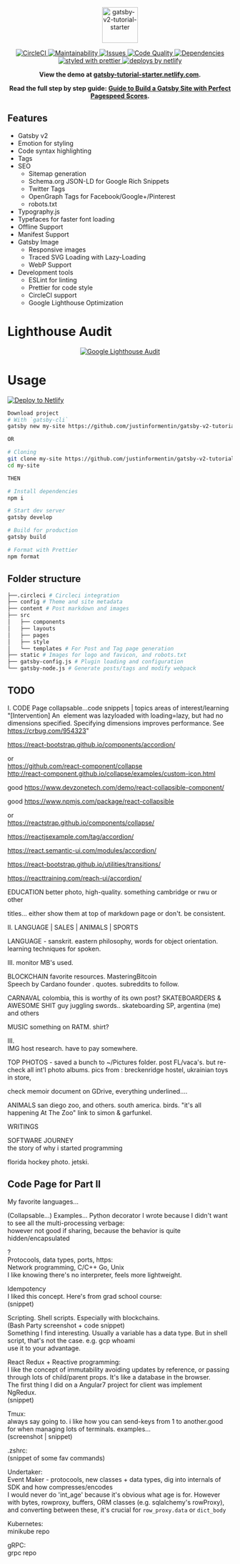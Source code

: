 <p align="center">
  <a href="https://github.com/justinformentin/gatsby-v2-tutorial-starter">
    <img
      src="https://i.imgur.com/mW3HLrn.png"
      height="80"
      alt="gatsby-v2-tutorial-starter"
      title="Gatsby v2 Tutorial Starter"
    />
  </a>
</p>

<p align="center">
  <a href="https://circleci.com/gh/justinformentin/gatsby-v2-tutorial-starter">
    <img
      src="https://circleci.com/gh/justinformentin/gatsby-v2-tutorial-starter.svg?style=svg"
      alt="CircleCI"
    />
  </a>
  <a href="https://codeclimate.com/github/justinformentin/gatsby-v2-tutorial-starter">
    <img
      src="https://codeclimate.com/github/justinformentin/gatsby-v2-tutorial-starter/badges/gpa.svg"
      alt="Maintainability"
    />
  </a>
  <a href="https://codeclimate.com/github/justinformentin/gatsby-v2-tutorial-starter">
    <img
      src="https://codeclimate.com/github/justinformentin/gatsby-v2-tutorial-starter/badges/issue_count.svg"
      alt="Issues"
    />
  </a>
  <a href="https://www.codacy.com/app/justinformentin/gatsby-v2-tutorial-starter?utm_source=github.com&amp;utm_medium=referral&amp;utm_content=justinformentin/gatsby-v2-tutorial-starter&amp;utm_campaign=Badge_Grade">
    <img
      src="https://api.codacy.com/project/badge/Grade/c910ab2b18a24dde80cfc05b73c908aa"
      alt="Code Quality"
    />
  </a>
  <a href="https://david-dm.org/justinformentin/gatsby-v2-tutorial-starter">
    <img
      src="https://img.shields.io/david/justinformentin/gatsby-v2-tutorial-starter.svg"
      alt="Dependencies"
    />
  </a>
  <a href="https://github.com/prettier/prettier">
    <img
      src="https://img.shields.io/badge/styled_with-prettier-ff69b4.svg"
      alt="styled with prettier"
    />
  </a>
  <a href="https://www.netlify.com">
    <img
      src="https://img.shields.io/badge/deploys%20by-netlify-00c7b7.svg"
      alt="deploys by netlify"
    />
  </a>
</p>

<p align="center">
  <strong>
    View the demo at <a href="https://gatsby-tutorial-starter.netlify.com">gatsby-tutorial-starter.netlify.com</a>.
  </strong>
</p>

<p align="center">
  <strong>
    Read the full step by step guide: <a href="https://justinformentin.com/guide-to-building-a-gatsby-site">Guide to Build a Gatsby Site with Perfect Pagespeed Scores</a></a>.
  </strong>
</p>

## Features

- Gatsby v2
- Emotion for styling
- Code syntax highlighting
- Tags
- SEO
  - Sitemap generation
  - Schema.org JSON-LD for Google Rich Snippets
  - Twitter Tags
  - OpenGraph Tags for Facebook/Google+/Pinterest
  - robots.txt
- Typography.js
- Typefaces for faster font loading
- Offline Support
- Manifest Support
- Gatsby Image
  - Responsive images
  - Traced SVG Loading with Lazy-Loading
  - WebP Support
- Development tools
  - ESLint for linting
  - Prettier for code style
  - CircleCI support
  - Google Lighthouse Optimization

# Lighthouse Audit

<p align="center">
  <a href="https://github.com/justinformentin/gatsby-v2-tutorial-starter">
    <img
      src="https://i.imgur.com/YOVC76X.png"
      alt="Google Lighthouse Audit"
      title="Google Lighthouse Audit"
    />
  </a>
</p>

# Usage

[![Deploy to Netlify](https://www.netlify.com/img/deploy/button.svg)](https://app.netlify.com/start/deploy?repository=https://github.com/justinformentin/gatsby-v2-tutorial-starter)

```bash
Download project
# With `gatsby-cli`
gatsby new my-site https://github.com/justinformentin/gatsby-v2-tutorial-starter

OR

# Cloning
git clone my-site https://github.com/justinformentin/gatsby-v2-tutorial-starter.git
cd my-site

THEN

# Install dependencies
npm i

# Start dev server
gatsby develop

# Build for production
gatsby build

# Format with Prettier
npm format

```

## Folder structure
```bash
├──.circleci # Circleci integration
├── config # Theme and site metadata
├── content # Post markdown and images
├── src
│   ├── components
│   ├── layouts
│   ├── pages
│   ├── style
│   └── templates # For Post and Tag page generation
├── static # Images for logo and favicon, and robots.txt
├── gatsby-config.js # Plugin loading and configuration
└── gatsby-node.js # Generate posts/tags and modify webpack
```

## TODO

I. 
CODE Page
collapsable...code snippets | topics areas of interest/learning
"[Intervention] An <img> element was lazyloaded with loading=lazy, but had no dimensions specified. Specifying dimensions improves performance. See https://crbug.com/954323"

https://react-bootstrap.github.io/components/accordion/

or  
https://github.com/react-component/collapse  
http://react-component.github.io/collapse/examples/custom-icon.html  

good
https://www.devzonetech.com/demo/react-collapsible-component/

good
https://www.npmjs.com/package/react-collapsible



or  
https://reactstrap.github.io/components/collapse/

https://reactjsexample.com/tag/accordion/

https://react.semantic-ui.com/modules/accordion/

https://react-bootstrap.github.io/utilities/transitions/

https://reacttraining.com/reach-ui/accordion/

EDUCATION
better photo, high-quality. something cambridge or rwu or other

titles...
either show them at top of markdown page or don't. be consistent.

II. 
LANGUAGE | SALES | ANIMALS | SPORTS

LANGUAGE - sanskrit. eastern philosophy, words for object orientation. learning techniques for spoken.


III.
monitor MB's used.

BLOCKCHAIN
favorite resources. MasteringBitcoin  
Speech by Cardano founder  . quotes.
subreddits to follow.  


CARNAVAL colombia, this is worthy of its own post?
SKATEBOARDERS & AWESOME SHIT
guy juggling swords..
skateboarding SP, argentina (me) and others

MUSIC
something on RATM. shirt?


III.  
IMG host research. have to pay somewhere. 

TOP PHOTOS - saved a bunch to ~/Pictures folder. post FL/vaca's. but re-check all int'l photo albums. pics from : breckenridge hostel, ukrainian toys in store,  

check memoir document on GDrive, everything underlined....

ANIMALS san diego zoo, and others. south america. birds. "it's all happening At The Zoo" link to simon & garfunkel.

WRITINGS  

SOFTWARE JOURNEY  
the story of why i started programming

florida hockey photo. jetski.

## Code Page for Part II
My favorite languages...  

(Collapsable...)
Examples... 
Python decorator I wrote because I didn't want to see all the multi-processing verbage:  
however not good if sharing, because the behavior is quite hidden/encapsulated  

?  
Protocools, data types, ports, https:  
Network programming, C/C++ Go, Unix  
I like knowing there's no interpreter, feels more lightweight.  

Idempotency  
I liked this concept. Here's from grad school course:  
(snippet) 

Scripting. Shell scripts. Especially with blockchains.  
(Bash Party screenshot + code snippet)  
Something I find interesting. Usually a variable has a data type. But in shell script, that's not the case. e.g. gcp whoami  
use it to your advantage.  

React Redux + Reactive programming:  
I like the concept of immutability avoiding updates by reference, or passing through lots of child/parent props. It's like a database in the browser.  
The first thing I did on a Angular7 project for client was implement NgRedux.  
(snippet)  

Tmux:  
always say going to. i like how you can send-keys from 1 to another.good for when managing lots of terminals. examples...  
(screenshot | snippet)  

.zshrc:  
(snippet of some fav commands)  

Undertaker:  
Event Maker - protocools, new classes + data types, dig into internals of SDK and how compresses/encodes  
I would never do 'int_age' because it's obvious what age is for. However with bytes, rowproxy, buffers, ORM classes (e.g. sqlalchemy's rowProxy), and converting between these, it's crucial for `row_proxy.data` or `dict_body`

Kubernetes:  
minikube repo  


gRPC:  
grpc repo  